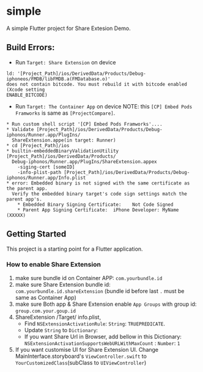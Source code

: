 # simple

A simple Flutter project for Share Extesion Demo.

## Build Errors:
- Run `Target: Share Extension` on device

```
ld: '[Project_Path]/ios/DerivedData/Products/Debug-iphoneos/FMDB/libFMDB.a(FMDatabase.o)' 
does not contain bitcode. You must rebuild it with bitcode enabled (Xcode setting 
ENABLE_BITCODE)
```

- Run `Target: The Container App` on device
NOTE: this `[CP] Embed Pods Framworks` is same as `[ProjectCompare]`.
```
* Run custom shell script '[CP] Embed Pods Framworks'....
* Validate [Project_Path]/ios/DerivedData/Products/Debug-iphonos/Runner.app/PlugIns/
  ShareExtension.appe(in target: Runner)
* cd [Project_Path]/ios
* builtin-embeddedBinaryValidationUtility [Project_Path]/ios/DerivedData/Products/
  Debug-iphonos/Runner.app/PlugIns/ShareExtension.appex 
    -siging-cert [someID] 
    -info-plist-path [Project_Path]/ios/DerivedData/Products/Debug-iphonos/Runner.app/Info.plist
* error: Embedded binary is not signed with the same certificate as the parent app. 
  Verify the embedded binary target's code sign settings match the parent app's.
    * Embedded Binary Signing Certificate:    Not Code Signed
    * Parent App Signing Certificate:  iPhone Developer: MyName (XXXXX)
```

## Getting Started

This project is a starting point for a Flutter application.

### How to enable Share Extension

1. make sure bundle id on Container APP:  `com.yourbundle.id`
2. make sure Share Extension bundle id:    `com.yourbundle.id.shareExtension` (bundle id before last `.` must be same as Container App)
3. make sure Both app & Share Extension enable `App Groups` with group id:       `group.com.your.goup.id`
4. ShareExtension /Target/ info.plist,
    - Find `NSExtensionActivationRule`: `String`: `TRUEPREDICATE`.
    - Update `String` to `Dictionary`:
    - If you want Share Url in Browser, add bellow in this Dictionary: `NSExtensionActivationSupportsWebURLWithMaxCount` : `Number`: `1`
5. If you want customise UI for Share Extension UI.
 Change MainInterface.storyboard's `ViewController.swift` to `YourCustomizedClass`(subClass to `UIViewController`)
